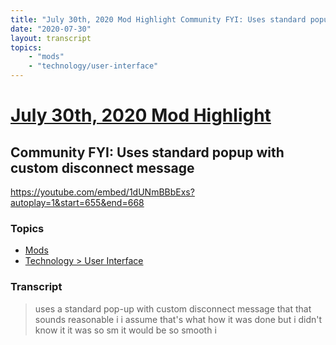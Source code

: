 ```yaml
---
title: "July 30th, 2020 Mod Highlight Community FYI: Uses standard popup with custom disconnect message"
date: "2020-07-30"
layout: transcript
topics:
    - "mods"
    - "technology/user-interface"
---
```

# [July 30th, 2020 Mod Highlight](../2020-07-30.md)
## Community FYI: Uses standard popup with custom disconnect message
https://youtube.com/embed/1dUNmBBbExs?autoplay=1&start=655&end=668

### Topics
* [Mods](../topics/mods.md)
* [Technology > User Interface](../topics/technology/user-interface.md)

### Transcript

> uses a standard pop-up with custom disconnect message that that sounds reasonable i i assume that's what how it was done but i didn't know it it was so sm it would be so smooth i
